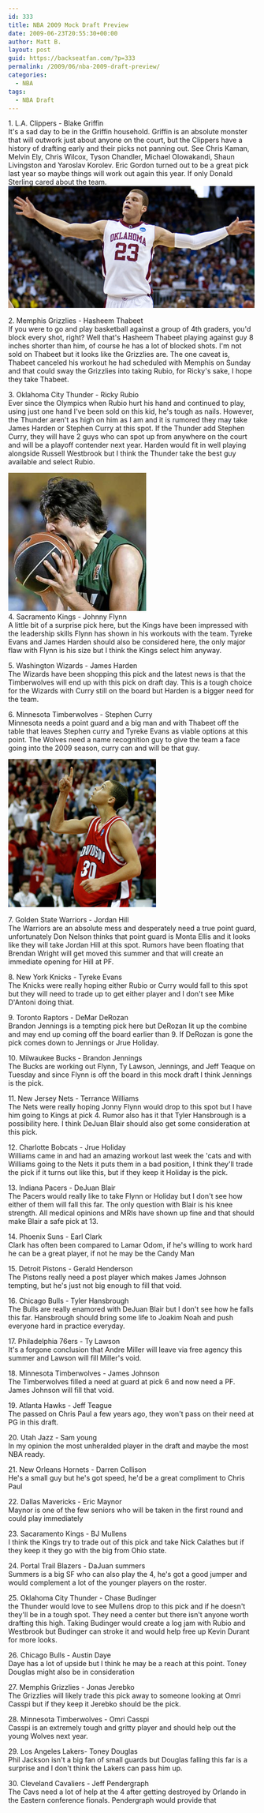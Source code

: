 ```yaml
---
id: 333
title: NBA 2009 Mock Draft Preview
date: 2009-06-23T20:55:30+00:00
author: Matt B.
layout: post
guid: https://backseatfan.com/?p=333
permalink: /2009/06/nba-2009-draft-preview/
categories:
  - NBA
tags:
  - NBA Draft
---
```


<div class="entry">
  <p>
    1. L.A. Clippers - Blake Griffin<br /> It's a sad day to be in the Griffin household. Griffin is an absolute monster that will outwork just about anyone on the court, but the Clippers have a history of drafting early and their picks not panning out. See Chris Kaman, Melvin Ely, Chris Wilcox, Tyson Chandler, Michael Olowakandi, Shaun Livingston and Yaroslav Korolev. Eric Gordon turned out to be a great pick last year so maybe things will work out again this year. If only Donald Sterling cared about the team.<br /> <img class="aligncenter size-full wp-image-340" title="blakegriffin" src="/images/2009/06/blakegriffin.jpg" alt="blakegriffin" />
  </p>

  <p>
    2. Memphis Grizzlies - Hasheem Thabeet<br /> If you were to go and play basketball against a group of 4th graders, you'd block every shot, right? Well that's Hasheem Thabeet playing against guy 8 inches shorter than him, of course he has a lot of blocked shots. I'm not sold on Thabeet but it looks like the Grizzlies are. The one caveat is, Thabeet canceled his workout he had scheduled with Memphis on Sunday and that could sway the Grizzlies into taking Rubio, for Ricky's sake, I hope they take Thabeet.
  </p>

  <p>
    3. Oklahoma City Thunder - Ricky Rubio<br /> Ever since the Olympics when Rubio hurt his hand and continued to play, using just one hand I've been sold on this kid, he's tough as nails. However, the Thunder aren't as high on him as I am and it is rumored they may take James Harden or Stephen Curry at this spot. If the Thunder add Stephen Curry, they will have 2 guys who can spot up from anywhere on the court and will be a playoff contender next year. Harden would fit in well playing alongside Russell Westbrook but I think the Thunder take the best guy available and select Rubio.
  </p>

  <p>
    <img class="aligncenter size-full wp-image-340" title="rickyrubio" src="/images/2009/06/rickyrubio.jpg" alt="rickyrubio" /><br /> 4. Sacramento Kings - Johnny Flynn<br /> A little bit of a surprise pick here, but the Kings have been impressed with the leadership skills Flynn has shown in his workouts with the team. Tyreke Evans and James Harden should also be considered here, the only major flaw with Flynn is his size but I think the Kings select him anyway.
  </p>

  <p>
    5. Washington Wizards - James Harden<br /> The Wizards have been shopping this pick and the latest news is that the Timberwolves will end up with this pick on draft day. This is a tough choice for the Wizards with Curry still on the board but Harden is a bigger need for the team.
  </p>

  <p>
    6. Minnesota Timberwolves - Stephen Curry<br /> Minnesota needs a point guard and a big man and with Thabeet off the table that leaves Stephen curry and Tyreke Evans as viable options at this point. The Wolves need a name recognition guy to give the team a face going into the 2009 season, curry can and will be that guy.
  </p>

  <p>
    <img class="aligncenter size-full wp-image-340" title="stephencurry" src="/images/2009/06/stephencurry.jpg" alt="stephencurry" width="300" height="300" />
  </p>

  <p>
    7. Golden State Warriors - Jordan Hill<br /> The Warriors are an absolute mess and desperately need a true point guard, unfortunately Don Nelson thinks that point guard is Monta Ellis and it looks like they will take Jordan Hill at this spot. Rumors have been floating that Brendan Wright will get moved this summer and that will create an immediate opening for Hill at PF.
  </p>

  <p>
    8. New York Knicks - Tyreke Evans<br /> The Knicks were really hoping either Rubio or Curry would fall to this spot but they will need to trade up to get either player and I don't see Mike D'Antoni doing thiat.
  </p>

  <p>
    9. Toronto Raptors - DeMar DeRozan<br /> Brandon Jennings is a tempting pick here but DeRozan lit up the combine and may end up coming off the board earlier than 9. If DeRozan is gone the pick comes down to Jennings or Jrue Holiday.
  </p>

  <p>
    10. Milwaukee Bucks - Brandon Jennings<br /> The Bucks are working out Flynn, Ty Lawson, Jennings, and Jeff Teaque on Tuesday and since Flynn is off the board in this mock draft I think Jennings is the pick.
  </p>

  <p>
    11. New Jersey Nets - Terrance Williams<br /> The Nets were really hoping Jonny Flynn would drop to this spot but I have him going to Kings at pick 4. Rumor also has it that Tyler Hansbrough is a possibility here. I think DeJuan Blair should also get some consideration at this pick.
  </p>

  <p>
    12. Charlotte Bobcats - Jrue Holiday<br /> Williams came in and had an amazing workout last week the 'cats and with Williams going to the Nets it puts them in a bad position, I think they'll trade the pick if it turns out like this, but if they keep it Holiday is the pick.
  </p>

  <p>
    13. Indiana Pacers - DeJuan Blair<br /> The Pacers would really like to take Flynn or Holiday but I don't see how either of them will fall this far. The only question with Blair is his knee strength. All medical opinions and MRIs have shown up fine and that should make Blair a safe pick at 13.
  </p>

  <p>
    14. Phoenix Suns - Earl Clark<br /> Clark has often been compared to Lamar Odom, if he's willing to work hard he can be a great player, if not he may be the Candy Man
  </p>

  <p>
    15. Detroit Pistons - Gerald Henderson<br /> The Pistons really need a post player which makes James Johnson tempting, but he's just not big enough to fill that void.
  </p>

  <p>
    16. Chicago Bulls - Tyler Hansbrough<br /> The Bulls are really enamored with DeJuan Blair but I don't see how he falls this far. Hansbrough should bring some life to Joakim Noah and push everyone hard in practice everyday.
  </p>

  <p>
    17. Philadelphia 76ers - Ty Lawson<br /> It's a forgone conclusion that Andre Miller will leave via free agency this summer and Lawson will fill Miller's void.
  </p>

  <p>
    18. Minnesota Timberwolves - James Johnson<br /> The Timberwolves filled a need at guard at pick 6 and now need a PF. James Johnson will fill that void.
  </p>

  <p>
    19. Atlanta Hawks - Jeff Teague<br /> The passed on Chris Paul a few years ago, they won't pass on their need at PG in this draft.
  </p>

  <p>
    20. Utah Jazz - Sam young<br /> In my opinion the most unheralded player in the draft and maybe the most NBA ready.
  </p>

  <p>
    21. New Orleans Hornets - Darren Collison<br /> He's a small guy but he's got speed, he'd be a great compliment to Chris Paul
  </p>

  <p>
    22. Dallas Mavericks - Eric Maynor<br /> Maynor is one of the few seniors who will be taken in the first round and could play immediately
  </p>

  <p>
    23. Sacaramento Kings - BJ Mullens<br /> I think the Kings try to trade out of this pick and take Nick Calathes but if they keep it they go with the big from Ohio state.
  </p>

  <p>
    24. Portal Trail Blazers - DaJuan summers<br /> Summers is a big SF who can also play the 4, he's got a good jumper and would complement a lot of the younger players on the roster.
  </p>

  <p>
    25. Oklahoma City Thunder - Chase Budinger<br /> the Thunder would love to see Mullens drop to this pick and if he doesn't they'll be in a tough spot. They need a center but there isn't anyone worth drafting this high. Taking Budinger would create a log jam with Rubio and Westbrook but Budinger can stroke it and would help free up Kevin Durant for more looks.
  </p>

  <p>
    26. Chicago Bulls - Austin Daye<br /> Daye has a lot of upside but I think he may be a reach at this point. Toney Douglas might also be in consideration
  </p>

  <p>
    27. Memphis Grizzlies - Jonas Jerebko<br /> The Grizzlies will likely trade this pick away to someone looking at Omri Casspi but if they keep it Jerebko should be the pick.
  </p>

  <p>
    28. Minnesota Timberwolves - Omri Casspi<br /> Casspi is an extremely tough and gritty player and should help out the young Wolves next year.
  </p>

  <p>
    29. Los Angeles Lakers- Toney Douglas<br /> Phil Jackson isn't a big fan of small guards but Douglas falling this far is a surprise and I don't think the Lakers can pass him up.
  </p>

  <p>
    30. Cleveland Cavaliers - Jeff Pendergraph<br /> The Cavs need a lot of help at the 4 after getting destroyed by Orlando in the Eastern conference fionals. Pendergraph would provide that
  </p>
</div>
